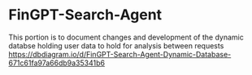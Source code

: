 # FinGPT-Search-Agent

This portion is to document changes and development of the dynamic databse holding user data to hold for analysis between requests
https://dbdiagram.io/d/FinGPT-Search-Agent-Dynamic-Database-671c61fa97a66db9a35341b6